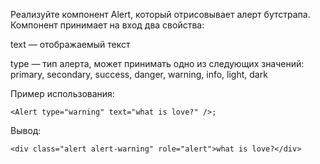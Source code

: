 Реализуйте компонент Alert, который отрисовывает алерт бутстрапа. Компонент принимает на вход два свойства:

text — отображаемый текст

type — тип алерта, может принимать одно из следующих значений: primary, secondary, success, danger, warning, info, light, dark

Пример использования: <pre> `<Alert type="warning" text="what is love?" />;` </pre>

Вывод: <pre> `<div class="alert alert-warning" role="alert">what is love?</div>` </pre>
